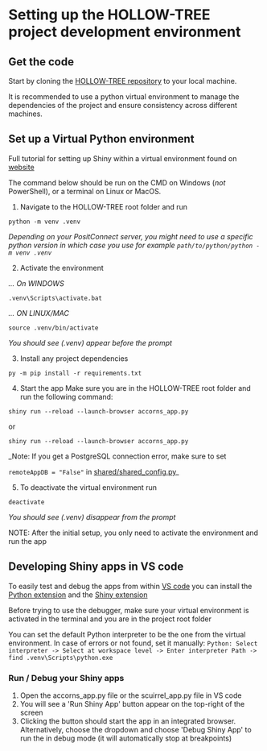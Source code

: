 # Setting up the HOLLOW-TREE project development environment

## Get the code

Start by cloning the
[HOLLOW-TREE repository](https://github.com/pieterjanvc/HOLLOW-TREE) to your local
machine.

It is recommended to use a python virtual environment to manage the dependencies of the
project and ensure consistency across different machines.

## Set up a Virtual Python environment

Full tutorial for setting up Shiny within a virtual environment found on
[website](https://shiny.posit.co/py/docs/install-create-run.html#install)

The command below should be run on the CMD on Windows (_not_ PowerShell), or a terminal
on Linux or MacOS.

1. Navigate to the HOLLOW-TREE root folder and run

```
python -m venv .venv
```
_Depending on your PositConnect server, you might need to use a specific python version
in which case you use for example `path/to/python/python -m venv .venv`_

2. Activate the environment

_... On WINDOWS_

```
.venv\Scripts\activate.bat
```

_... ON LINUX/MAC_

```
source .venv/bin/activate
```

_You should see (.venv) appear before the prompt_

3. Install any project dependencies

```
py -m pip install -r requirements.txt
```

4. Start the app Make sure you are in the HOLLOW-TREE root folder and run the following
   command:

```
shiny run --reload --launch-browser accorns_app.py
```

or

```
shiny run --reload --launch-browser accorns_app.py
```

_Note: If you get a PostgreSQL connection error, make sure to set

`remoteAppDB = "False"` in [shared/shared_config.py](../../shared/shared_config.toml)_

5. To deactivate the virtual environment run

```
deactivate
```

_You should see (.venv) disappear from the prompt_

NOTE: After the initial setup, you only need to activate the environment and run the app

## Developing Shiny apps in VS code

To easily test and debug the apps from within [VS code](https://code.visualstudio.com/)
you can install the
[Python extension](https://marketplace.visualstudio.com/items?itemName=ms-python.python)
and the
[Shiny extension](https://marketplace.visualstudio.com/items?itemName=Posit.shiny-python)

Before trying to use the debugger, make sure your virtual environment is activated in
the terminal and you are in the project root folder

You can set the default Python interpreter to be the one from the virtual environment.
In case of errors or not found, set it manually:
`Python: Select interpreter -> Select at workspace level -> Enter interpreter Path -> find .venv\Scripts\python.exe`

### Run / Debug your Shiny apps

1. Open the accorns_app.py file or the scuirrel_app.py file in VS code
2. You will see a 'Run Shiny App' button appear on the top-right of the screen
3. Clicking the button should start the app in an integrated browser. Alternatively,
   choose the dropdown and choose 'Debug Shiny App' to run the in debug mode (it will
   automatically stop at breakpoints)
